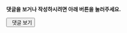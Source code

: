 <section class="comments">

<div class=disqusbox>
<div>
<p><strong>댓글을 보거나 작성하시려면 아래 버튼을 눌러주세요.</strong></p>
<button class="show-comments" data-disqus-url="{{post.url}}"><span class="icon-comments"></span>&nbsp;&nbsp;댓글 보기</button>
</div>
<div id="disqus_thread"></div>

<script>
$(document).ready(function () {
    var disqusPublicKey = "fOXhMULciQhdioBjLVw4VZgvKJOLRcVUYcwwPAmG2iXr7ynUByPHxKFWlux6tfjv";
    var disqusShortname = "kalkingithub";
    var threadUrl = 'link:' + $('.show-comments').attr('data-disqus-url');

    $.ajax({
        type: 'GET',
        url: 'https://disqus.com/api/3.0/threads/set.jsonp',
        data: { api_key: disqusPublicKey, forum: disqusShortname, thread: threadUrl },
        cache: false,
        dataType: 'jsonp',
        success: function(result) {
            if (result.response.length === 1) {
                btnText = '댓글 보기 (' + result.response[0].posts + ')';
                $('.show-comments').html(btnText);
            }
        }
    });

    $('.show-comments').on('click', function() {
        $.ajaxSetup({cache:true});
        $.getScript('http://' + disqusShortname + '.disqus.com/embed.js');
        $.ajaxSetup({cache:false});
        $(this).remove();
    });

    if(/\#comment/.test(location.hash)){
        $('.show-comments').trigger('click');
    }
});
</script>
<style scoped=scoped>
@media print{
 .disqusbox{display:none}
}
</style>
</div>
</section>